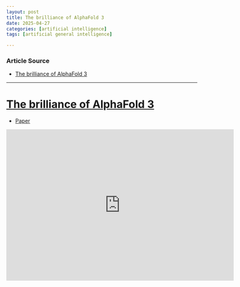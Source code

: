 ```yaml
---
layout: post
title: The brilliance of AlphaFold 3 
date: 2025-04-27
categories: [artificial intelligence]
tags: [artificial general intelligence]

---
```


### Article Source


* [The brilliance of AlphaFold 3](https://www.youtube.com/watch?v=CYncNBMPLLk)

---


# [The brilliance of AlphaFold 3](https://www.youtube.com/watch?v=CYncNBMPLLk)

* [Paper](https://www.nature.com/articles/s41586-024-07487-w)

<iframe width="600" height="400" src="https://www.youtube.com/embed/CYncNBMPLLk?si=LfkKbhIw4Q62DBs0" title="YouTube video player" frameborder="0" allow="accelerometer; autoplay; clipboard-write; encrypted-media; gyroscope; picture-in-picture; web-share" referrerpolicy="strict-origin-when-cross-origin" allowfullscreen></iframe>